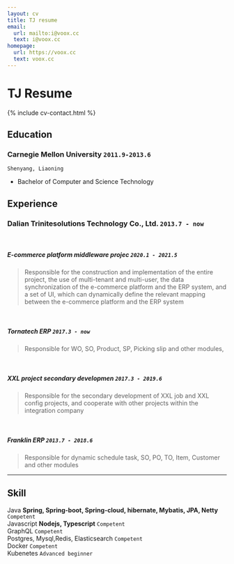 ```yaml
---
layout: cv
title: TJ resume
email:
  url: mailto:i@voox.cc
  text: i@voox.cc
homepage:
  url: https://voox.cc
  text: voox.cc
---
```


# TJ **Resume**

<!--
include contact information from the front matter
Supported arguments:
    - homepage: url, text
    - phone
    - email
-->

{% include cv-contact.html %}

## Education

### **Carnegie Mellon University** `2011.9-2013.6`

```
Shenyang, Liaoning
```

- Bachelor of Computer and Science Technology


## Experience

### **Dalian Trinitesolutions Technology Co., Ltd.** `2013.7 - now`

<br/>

##### **E-commerce platform middleware projec** `2020.1 - 2021.5`

> Responsible for the construction and implementation of the entire project, the use of multi-tenant and multi-user, the data synchronization of the e-commerce platform and the ERP system, and a set of UI, which can dynamically define the relevant mapping between the e-commerce platform and the ERP system

<br/>

##### **Tornatech ERP** `2017.3 - now `

> Responsible for WO, SO, Product, SP, Picking slip and other modules,

<br/>

##### **XXL project secondary developmen** `2017.3 - 2019.6`
> Responsible for the secondary development of XXL job and XXL config projects, and cooperate with other projects within the integration company

<br/>

##### **Franklin ERP** `2013.7 - 2018.6`

> Responsible for dynamic schedule task, SO, PO, TO, Item, Customer and other modules





---

## Skill

Java  **Spring, Spring-boot, Spring-cloud, hibernate, Mybatis, JPA, Netty**  `Competent` <br>
Javascript  **Nodejs, Typescript**  `Competent` <br>
GraphQL `Competent` <br>
Postgres, Mysql,Redis, Elasticsearch `Competent` <br>
Docker `Competent` <br>
Kubenetes `Advanced beginner` <br>

<!-- ### Footer

Last updated: May 2013 -->


<!-- ### Footer

Last updated: May 2013 -->
